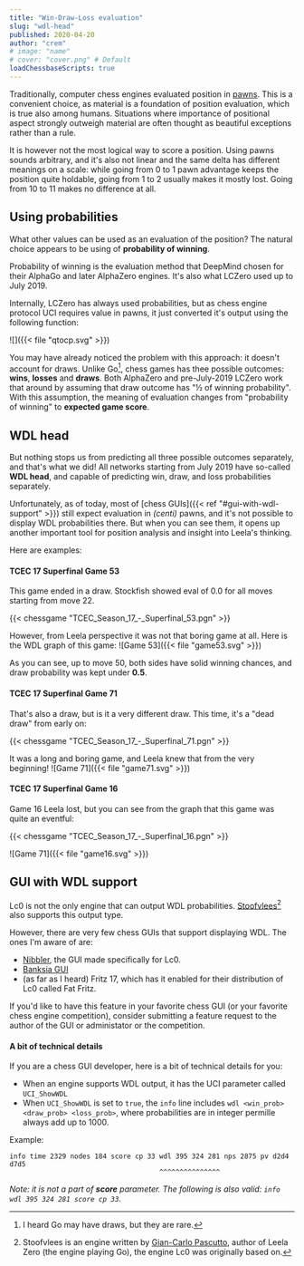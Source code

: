 ```yaml
---
title: "Win-Draw-Loss evaluation"
slug: "wdl-head"
published: 2020-04-20
author: "crem"
# image: "name"
# cover: "cover.png" # Default
loadChessbaseScripts: true
---
```


Traditionally, computer chess engines evaluated position in [pawns](https://www.chessprogramming.org/Centipawns).
This is a convenient choice, as material is a foundation of position evaluation, which is true also among humans.
Situations where importance of positional aspect strongly outweigh material are often thought as beautiful exceptions rather than a rule.

It is however not the most logical way to score a position.
Using pawns sounds arbitrary, and it's also not linear and the same delta has different meanings on a scale:
while going from 0 to 1 pawn advantage keeps the position quite holdable, going from 1 to 2 usually makes it mostly lost.
Going from 10 to 11 makes no difference at all.

<!--more-->

## Using probabilities

What other values can be used as an evaluation of the position?
The natural choice appears to be using of **probability of winning**.

Probability of winning is the evaluation method that DeepMind chosen for their AlphaGo and later AlphaZero engines.
It's also what LCZero used up to July 2019.

Internally, LCZero has always used probabilities, but as chess engine protocol UCI requires value in pawns, it just converted it's output using the following function:

![]({{< file "qtocp.svg" >}})

You may have already noticed the problem with this approach: it doesn't account for draws.
Unlike Go[^1], chess games has thee possible outcomes: **wins**, **losses** and **draws**.
Both AlphaZero and pre-July-2019 LCZero work that around by assuming that draw outcome has "½ of winning probability".
With this assumption, the meaning of evaluation changes from "probability of winning" to **expected game score**.

## WDL head

But nothing stops us from predicting all three possible outcomes separately, and that's what we did!
All networks starting from July 2019 have so-called **WDL head**, and capable of predicting win, draw, and loss probabilities separately.

Unfortunately, as of today, most of [chess GUIs]({{< ref "#gui-with-wdl-support" >}}) still expect evaluation in *(centi)* pawns, and it's not possible to display WDL probabilities there.
But when you can see them, it opens up another important tool for position analysis and insight into Leela's thinking.

Here are examples:

#### TCEC 17 Superfinal Game 53

This game ended in a draw. Stockfish showed eval of 0.0 for all moves starting from move 22.

{{< chessgame "TCEC_Season_17_-_Superfinal_53.pgn" >}}

However, from Leela perspective it was not that boring game at all. Here is the WDL graph of this game:
![Game 53]({{< file "game53.svg" >}})

As you can see, up to move 50, both sides have solid winning chances, and draw probability was kept under **0.5**.

#### TCEC 17 Superfinal Game 71

That's also a draw, but is it a very different draw. This time, it's a "dead draw" from early on:

{{< chessgame "TCEC_Season_17_-_Superfinal_71.pgn" >}}

It was a long and boring game, and Leela knew that from the very beginning!
![Game 71]({{< file "game71.svg" >}})

#### TCEC 17 Superfinal Game 16

Game 16 Leela lost, but you can see from the graph that this game was quite an eventful:

{{< chessgame "TCEC_Season_17_-_Superfinal_16.pgn" >}}

![Game 71]({{< file "game16.svg" >}})


## GUI with WDL support

Lc0 is not the only engine that can output WDL probabilities.
[Stoofvlees](https://www.chessprogramming.org/Stoofvlees)[^2] also supports this output type.

However, there are very few chess GUIs that support displaying WDL. The ones I'm aware of are:

* [Nibbler](https://github.com/fohristiwhirl/nibbler/releases), the GUI made specifically for Lc0.
* [Banksia GUI](https://banksiagui.com/)
* (as far as I heard) Fritz 17, which has it enabled for their distribution of Lc0 called Fat Fritz.

If you'd like to have this feature in your favorite chess GUI (or your favorite chess engine competition), consider submitting a feature request to the author of the GUI or administator or the competition.

#### A bit of technical details

If you are a chess GUI developer, here is a bit of technical details for you:

* When an engine supports WDL output, it has the UCI parameter called `UCI_ShowWDL`
* When `UCI_ShowWDL` is set to `true`, the `info` line includes `wdl <win_prob> <draw_prob> <loss_prob>`, where probabilities are in integer permille always add up to 1000.

Example:
```
info time 2329 nodes 184 score cp 33 wdl 395 324 281 nps 2875 pv d2d4 d7d5
                                     ^^^^^^^^^^^^^^^
```
*Note: it is not a part of **score** parameter. The following is also valid: `info wdl 395 324 281 score cp 33`*.


[^1]: I heard Go may have draws, but they are rare.
[^2]: Stoofvlees is an engine written by [Gian-Carlo Pascutto](https://en.wikipedia.org/wiki/Gian-Carlo_Pascutto), author of Leela Zero (the engine playing Go), the engine Lc0 was originally based on.